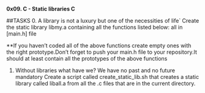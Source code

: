 **0x09. C - Static libraries C**

##TASKS
0. A library is not a luxury but one of the necessities of life`
Create the static library libmy.a containing all the functions listed below: 
all in [main.h] file

**If you haven’t coded all of the above functions create empty ones 
with the right prototype.Don’t forget to push your main.h file to your 
repository.It should at least contain all the prototypes of the above functions

1. Without libraries what have we? We have no past and no future
mandatory
Create a script called create_static_lib.sh that creates a static library 
called liball.a from all the .c files that are in the current directory.
